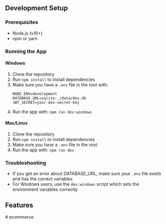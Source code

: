 ## Development Setup

### Prerequisites
- Node.js (v16+)
- npm or yarn

### Running the App

#### Windows
1. Clone the repository
2. Run `npm install` to install dependencies
3. Make sure you have a `.env` file in the root with:
   ```
   NODE_ENV=development
   DATABASE_URL=sqlite:./data/dev.db
   JWT_SECRET=your-dev-secret-key
   ```
4. Run the app with: `npm run dev:windows`

#### Mac/Linux
1. Clone the repository
2. Run `npm install` to install dependencies
3. Make sure you have a `.env` file in the root
4. Run the app with: `npm run dev`

### Troubleshooting
- If you get an error about DATABASE_URL, make sure your `.env` file exists and has the correct variables
- For Windows users, use the `dev:windows` script which sets the environment variables correctly

## Features
<!-- existing content --> #   e c o m m e r c e  
 